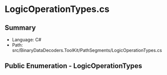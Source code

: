 ﻿# LogicOperationTypes.cs

## Summary

* Language: C#
* Path: src/BinaryDataDecoders.ToolKit/PathSegments/LogicOperationTypes.cs

## Public Enumeration - LogicOperationTypes

